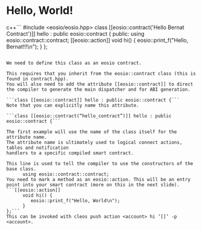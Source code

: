 # Hello, World!

c++```
#include <eosio/eosio.hpp>
class [[eosio::contract('Hello Bernat Contract')]] hello : public eosio::contract {
   public:
      using eosio::contract::contract;
      [[eosio::action]]
      void hi() {
         eosio::print_f("Hello, Bernat!!!\n");
      }
};
```

We need to define this class as an eosio contract. 

This requires that you inherit from the eosio::contract class (this is found in contract.hpp). 
You will also need to add the attribute [[eosio::contract]] to direct the compiler to generate the main dispatcher and for ABI generation.

```class [[eosio::contract]] hello : public eosio::contract {```
Note that you can explicitly name this attribute.

```class [[eosio::contract(“hello_contract”)]] hello : public eosio::contract {```

The first example will use the name of the class itself for the attribute name.
The attribute name is ultimately used to logical connect actions, tables and notification
handlers to a specific compiled smart contract.

This line is used to tell the compiler to use the constructors of the base class.
      using eosio::contract::contract;
You need to mark a method as an eosio::action. This will be an entry point into your smart contract (more on this in the next slide).
```[[eosio::action]]
      void hi() {
         eosio::print_f("Hello, World\n");
      }
};```
This can be invoked with cleos push action <account> hi ‘[]’ -p <account>.